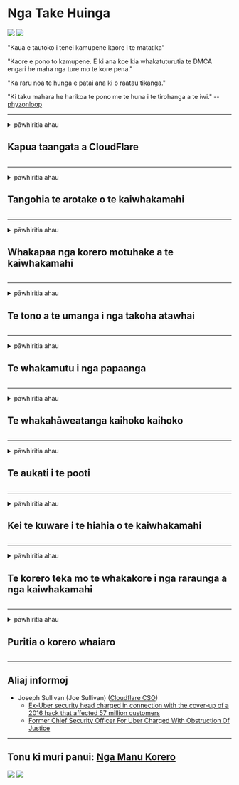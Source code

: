 # Nga Take Huinga

![](https://codeberg.org/crimeflare/stop_cloudflare/media/branch/master/image/itsreallythatbad.jpg)
![](https://codeberg.org/crimeflare/stop_cloudflare/media/branch/master/image/telegram/c81238387627b4bfd3dcd60f56d41626.jpg)

"Kaua e tautoko i tenei kamupene kaore i te matatika"

"Kaore e pono to kamupene. E ki ana koe kia whakatuturutia te DMCA engari he maha nga ture mo te kore pena."

"Ka raru noa te hunga e patai ana ki o raatau tikanga."

"Ki taku mahara he harikoa te pono me te huna i te tirohanga a te iwi."  -- [phyzonloop](https://twitter.com/phyzonloop)


---


<details>
<summary>pāwhiritia ahau

## Kapua taangata a CloudFlare
</summary>


Kei te tuku a Cloudflare i nga imeera panui ki nga kaiwhakamahi kore-Cloudflare.

- Me tuku noa nga imeera ki nga kaihauturu kua whakauru atu ki roto
- Ka kii te kaiwhakamahi "mutu", kia mutu ki te tuku imeera

Ko te kuware. Engari kaore a Cloudflare i aro.
I kii a Cloudflare ma te whakamahi i ta raatau ratonga ka aukati i nga kaitono katoa ka whakaeke ranei.
Me pehea e aukati ai i a Cloudflare me te kore e whakahohe i a Cloudflare?


| 🖼 | 🖼 |
| --- | --- |
| ![](https://codeberg.org/crimeflare/stop_cloudflare/media/branch/master/image/cfspam01.jpg) | ![](https://codeberg.org/crimeflare/stop_cloudflare/media/branch/master/image/cfspam03.jpg) |
| ![](https://codeberg.org/crimeflare/stop_cloudflare/media/branch/master/image/cfspam02.jpg) | ![](https://codeberg.org/crimeflare/stop_cloudflare/media/branch/master/image/cfspambrittany.jpg)<br>![](https://codeberg.org/crimeflare/stop_cloudflare/media/branch/master/image/cfspamtwtr.jpg) |

</details>

---

<details>
<summary>pāwhiritia ahau

## Tangohia te arotake o te kaiwhakamahi
</summary>


Nga arotake kino a Cloudflare.
Mena ka tukuna e koe nga tuhinga anti-Cloudflare i runga i a Twitter, ka whai waahi koe ki te whakautu i nga kaimahi a Cloudflare me te "Kaore, kaore".
Mena ka whakairi e koe he arotake kino ki runga i tetahi papaanga arotake, ka ngana ratou ki te tarai.


| 🖼 | 🖼 |
| --- | --- |
| ![](https://codeberg.org/crimeflare/stop_cloudflare/media/branch/master/image/cfcenrev_01.jpg)<br>![](https://codeberg.org/crimeflare/stop_cloudflare/media/branch/master/image/cfcenrev_02.jpg) | ![](https://codeberg.org/crimeflare/stop_cloudflare/media/branch/master/image/cfcenrev_03.jpg) |

</details>

---

<details>
<summary>pāwhiritia ahau

## Whakapaa nga korero motuhake a te kaiwhakamahi
</summary>


He raruraru raru a Cloudflare.
Ka tohatoha a Cloudflare i nga korero whaiaro mo te hunga e amuamu ana mo nga papaanga o te whare whakairi.
I etahi wa ka tono koe kia whakaratohia to tohu pono.
Mena kaore koe e hiahia ki te whakawehi, whakaekea, whakangaromia, mate ranei, pai ke atu koe i nga paetukutuku Cloudflared.


| 🖼 | 🖼 |
| --- | --- |
| ![](https://codeberg.org/crimeflare/stop_cloudflare/media/branch/master/image/cfdox_what.jpg) | ![](https://codeberg.org/crimeflare/stop_cloudflare/media/branch/master/image/cfdox_swat.jpg) |
| ![](https://codeberg.org/crimeflare/stop_cloudflare/media/branch/master/image/cfdox_kill.jpg) | ![](https://codeberg.org/crimeflare/stop_cloudflare/media/branch/master/image/cfdox_threat.jpg) |
| ![](https://codeberg.org/crimeflare/stop_cloudflare/media/branch/master/image/cfdox_dox.jpg) | ![](https://codeberg.org/crimeflare/stop_cloudflare/media/branch/master/image/cfdox_ex1.jpg)<br>![](https://codeberg.org/crimeflare/stop_cloudflare/media/branch/master/image/cfdox_ex2.jpg) |

</details>

---

<details>
<summary>pāwhiritia ahau

## Te tono a te umanga i nga takoha atawhai
</summary>


Kei te tono a CloudFlare mo nga tohatoha atawhai.
Kei te tino miharo kei te hiahia tetahi roopu o Amerika ki te tono aroha me nga whakahaere kore-whai hua he pai nga kaupapa.
Mena kei te pirangi koe ki te aukati i nga taangata ki te tarai i te waa o etahi atu ranei, ka hiahia pea koe ki te tono i etahi pihi mo nga kaimahi Cloudflare.


![](https://codeberg.org/crimeflare/stop_cloudflare/media/branch/master/image/cfdonate.jpg)

</details>

---

<details>
<summary>pāwhiritia ahau

## Te whakamutu i nga papaanga
</summary>


Ka ahatia e koe mena ka heke ohorere to papaanga?
He ripoata kei a Cloudflare te whakakore i te whirihoranga a te kaiwhakamahi ki te aukati ratonga ranei ma te kore e whakatupato.
Ka kii atu maau kia pai ake taau kaiwhakarato.

![](https://codeberg.org/crimeflare/stop_cloudflare/media/branch/master/image/cftmnt.jpg)

</details>

---

<details>
<summary>pāwhiritia ahau

## Te whakahāweatanga kaihoko kaihoko
</summary>


Ka tukuna e CloudFlare nga maimoatanga pai ki te hunga e whakamahi ana i a Firefox i te wa e whakaekea ana e ia nga kaiwhaiwhai kaore i te Tor-Browser mo te Tor.
Ko nga kaiwhakamahi Tor o te hunga e kore e pai ki te mahi i nga javascript kore-kore e whakawhiwhia ano ki te maimoatanga whakaharahara.
Ko te whakaurunga ki te whakauru i tenei mahi he kohinga korekore whakahoahoa me te whakakino i te mana.

![](https://codeberg.org/crimeflare/stop_cloudflare/media/branch/master/image/browdifftbcx.gif)

- Tau maui: Tor Pūtirotiro, Matau: Chrome. He rite te Wāhitau IP.

![](https://codeberg.org/crimeflare/stop_cloudflare/media/branch/master/image/browserdiff.jpg)

- Kei maui: Tor he Torotuhi Javascript Torotiti, Pihikete Whakahohe
- Tika: Kua whakahohea te Javascript Chrome, Monokia Haurangi

![](https://codeberg.org/crimeflare/stop_cloudflare/media/branch/master/image/cfsiryoublocked.jpg)

- QuteBrowser (kaitirotiro iti) kaore he Tor (Clearnet IP)

| ***Pūtirotiro*** | ***Te maimoatanga uru*** |
| --- | --- |
| Tor Browser (I whakahoihia e Javascript) | uru whakaaetia |
| Firefox (I whakahoihia e Javascript) | uru whakauru |
| Chromium (I whakahoihia e Javascript) | uru whakauru |
| Chromium or Firefox (Kua monokia te Javascript) | whakauruhia te whakaurunga |
| Chromium or Firefox (Kokia haurangi nga Pihikete) | whakauruhia te whakaurunga |
| QuteBrowser | whakauruhia te whakaurunga |
| lynx | whakauruhia te whakaurunga |
| w3m | whakauruhia te whakaurunga |
| wget | whakauruhia te whakaurunga |


He aha e kore ai e whakamahi i nga pātene Oro hei whakaoti i nga wero ngawari?

Ae, tera ano te paoho oro, engari kaore i te mahi noa i te Tor.
Ka whiwhi koe i tenei karere ka paatohia e koe:

```
Whakamātauria ano i muri mai
Tō rorohiko, whatunga rānei ka tuku pātai aunoa.
Hei tiaki i o maatau kaiwhakamahi, kaore e taea te tukatuka i to tono i tenei wa.
Mo etahi atu korero taapiri ki to maatau whaarangi awhina
```

</details>

---

<details>
<summary>pāwhiritia ahau

## Te aukati i te pooti
</summary>


Ko nga Kaoti pooti i nga whenua o Amerika kua rēhita ki te pooti i te paetukutuku a te hēkeretari a te kawanatanga mo te kaainga o to raatau kaainga.
Ko nga tari o te kawanatanga o Republican e whakahaerehia ana i te rehita e uru atu ana ki te aukati i nga kaipōti ma te tirotiro i te paetukutuku a te hekeretari o te kawanatanga ma Cloudflare.
Ko te atawhai a Cloudflare i nga kaiwhakamahi Tor, tona mana MITM hei kaupapa nui o te tirotiro o te ao, me tana mahi kino i te wa e raru ana te hunga pooti ki te rehita.
Kei te awhi atu nga Liberal i nga korero muna.
Ko nga puka rehitatanga o nga pooti e kohikohi ana i nga korero taangata e pa ana ki te whakamananga o te ao tōrangapū, te wahitau tinana whaiaro, te tau haumaru hapori, me te ra whanau.
Ko te nuinga o nga whenua ka kii noa i nga korero ka waatea katoa, engari e kite ana a Cloudflare i aua korero katoa ka rehita tetahi ki te pooti.

Kia mahara kaore te rehitatanga o te pepa e haehae ki a Cloudflare na te mea ko te hēkeretari o nga kaimahi whakauru urunga raraunga ka whakamahi pea i te paetukutuku Cloudflare ki te whakauru i nga raraunga.

| 🖼 | 🖼 |
| --- | --- |
| ![](https://codeberg.org/crimeflare/stop_cloudflare/media/branch/master/image/cfvotm_01.jpg) | ![](https://codeberg.org/crimeflare/stop_cloudflare/media/branch/master/image/cfvotm_02.jpg) |

- He paetukutuku rongonui a Change.org mo te kohikohi pooti me te mahi.
“kei te tiimata nga tangata ki nga waahi katoa, ki te whakaihiihi i nga kaitautoko, me te mahi tahi me nga kaihanga whakatau ki te whakaputa otinga.”
Heoi, kaore he maha o nga tangata e kaha ki te tiro i te huri.org mo te tātari taikaha a Cloudflare.
Kei te aukati ratou ki te haina i te pitihana, na kona kehe i te tikanga manapori.
Ma te whakamahi i etahi atu papanga kaore-kapua pērā i OpenPournement e awhina i te rongoa.

| 🖼 | 🖼 |
| --- | --- |
| ![](https://codeberg.org/crimeflare/stop_cloudflare/media/branch/master/image/changeorgasn.jpg) | ![](https://codeberg.org/crimeflare/stop_cloudflare/media/branch/master/image/changeorgtor.jpg) |

- Ko te "Athenian Project" a Cloudflare e tuku ana i te tiakitanga ki te taumata-hinonga koreutu ki nga paetukutuku pooti a rohe me te rohe.
I kii ratou "ka uru o raatau rangatira ki nga korero pooti me te rehitatanga o nga pooti" engari he korero teka tenei na te mea kaore e taea e te tini te tiro i te papaanga.

</details>

---

<details>
<summary>pāwhiritia ahau

## Kei te kuware i te hiahia o te kaiwhakamahi
</summary>


Mena ka tohua e koe tetahi mea, ka whakaaro koe kaore koe i te imeera mo runga.
Kei warewarehia e Cloudflare te hiahia o te kaiwhakamahi me te tiri i nga raraunga ki nga umanga tuatoru kaore i whakaae nga kaihoko.
Mena kei te whakamahi koe i ta raatau mahere koreutu, ka tukuna e ratou etahi imeera ki a koe kia tono koe ki te hoko i te ohaurunga marama.

![](https://codeberg.org/crimeflare/stop_cloudflare/media/branch/master/image/cfviopl_tp.jpg)

</details>

---

<details>
<summary>pāwhiritia ahau

## Te korero teka mo te whakakore i nga raraunga a nga kaiwhakamahi
</summary>


E ai ki te blog a te kaihoko o mua-Cloudflare, kei te korero a Cloudflare mo te whakakore i nga kaute.
I tenei wa, he maha nga kamupene ka pupuri i o raraunga i muri i te kati i te tango ranei i to nama.
Ko te nuinga o nga kamupene pai e korero ana mo ta raatau kaupapa here.
Kapahaka? Kare.

```
2019-08-05 I tukuna mai e CloudFlare te haamau kua tangohia e au taku putea.
2019-10-02 I whiwhi imeera ahau mai i CloudFlare "na te mea he kaihoko ahau"
```

Kaore a Cloudflare i mohio mo te kupu "tango".
Ki te tino tangohia atu, he aha te take o tenei ex-kiritaki i te imeera?
I kii ano ia ko te kaupapa here a Cloudflare kaore e kii mo taua mea.

```
Kaore a ratau kaupapa here hou e whakahua i te pupuri raraunga mo te tau.
```

![](https://codeberg.org/crimeflare/stop_cloudflare/media/branch/master/image/cfviopl_notdel.jpg)

Me pehea e whakawhirinaki ai koe ki a Cloudflare mena he KOREUTU o a raatau kaupapa here tūmataiti?

</details>

---

<details>
<summary>pāwhiritia ahau

## Puritia o korero whaiaro
</summary>


Ko te whakakore i te putea Cloudflare he taumata uaua.

```
Tukuna tetahi tikiti tautoko ma te whakamahi i te waahanga "Kaute",
me te tono whakakore i te kaute i roto i te tinana karere.
Kaua e whai hea whenua, kāri nama ranei ka piri ki to putea i mua i te tono kia mukua.
```

Ka whiwhi koe i tenei imeera whakaū.

![](https://codeberg.org/crimeflare/stop_cloudflare/media/branch/master/image/cf_deleteandkeep.jpg)

"Kua tiimata matou ki te tukatuka i to tono mukua" engari "Ka whakapumautia e matou ki te rokiroki i o korero whaiaro"

Ka taea e koe "whakawhirinaki" tenei?

</details>

---

## Aliaj informoj

- Joseph Sullivan (Joe Sullivan) ([Cloudflare CSO](https://twitter.com/eastdakota/status/1296522269313785862))
  - [Ex-Uber security head charged in connection with the cover-up of a 2016 hack that affected 57 million customers](https://www.businessinsider.com/uber-data-hack-security-head-joe-sullivan-charged-cover-up-2020-8)
  - [Former Chief Security Officer For Uber Charged With Obstruction Of Justice](https://www.justice.gov/usao-ndca/pr/former-chief-security-officer-uber-charged-obstruction-justice)


---

## Tonu ki muri panui:   [Nga Manu Korero](../PEOPLE.md)

![](https://codeberg.org/crimeflare/stop_cloudflare/media/branch/master/image/freemoldybread.jpg)
![](https://codeberg.org/crimeflare/stop_cloudflare/media/branch/master/image/cfisnotanoption.jpg)
